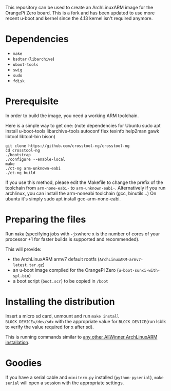 This repository can be used to create an ArchLinuxARM image for the OrangePi
Zero board. This is a fork and has been updated to use more recent u-boot and kernel since the 4.13 kernel isn't required anymore.

Dependencies
============

- `make`
- `bsdtar` (`libarchive`)
- `uboot-tools`
- `swig`
- `sudo`
- `fdisk`

Prerequisite
============

In order to build the image, you need a working ARM toolchain.

Here is a simple way to get one: (note dependencies for Ubuntu sudo apt install u-boot-tools libarchive-tools autoconf flex texinfo help2man gawk libtool libtool-bin bison)

    git clone https://github.com/crosstool-ng/crosstool-ng
    cd crosstool-ng
    ./bootstrap
    ./configure --enable-local
    make
    ./ct-ng arm-unknown-eabi
    ./ct-ng build

If you use this method, please edit the Makefile to change the prefix of the toolchain from `arm-none-eabi-` to `arm-unknown-eabi-`.
Alternatively if you run archlinux, you can install the arm-noneabi toolchain (gcc, binutils...)
On ubuntu it's simply sudo apt install gcc-arm-none-eabi.

Preparing the files
===================

Run `make` (specifying jobs with `-jx`where x is the number of cores of your processor +1 for faster builds is supported and recommended).

This will provide:

- the ArchLinuxARM armv7 default rootfs (`ArchLinuxARM-armv7-latest.tar.gz`)
- an u-boot image compiled for the OrangePi Zero (`u-boot-sunxi-with-spl.bin`)
- a boot script (`boot.scr`) to be copied in `/boot`


Installing the distribution
===========================

Insert a micro sd card, unmount and run `make install BLOCK_DEVICE=/dev/sdx` with the appropriate value for
`BLOCK_DEVICE`(run lsblk to verify the value required for x after sd).

This is running commands similar to [any other AllWinner ArchLinuxARM
installation][alarm-allwinner].

[alarm-allwinner]: https://archlinuxarm.org/platforms/armv7/allwinner/.

Goodies
=======

If you have a serial cable and `miniterm.py` installed (`python-pyserial`),
`make serial` will open a session with the appropriate settings.
